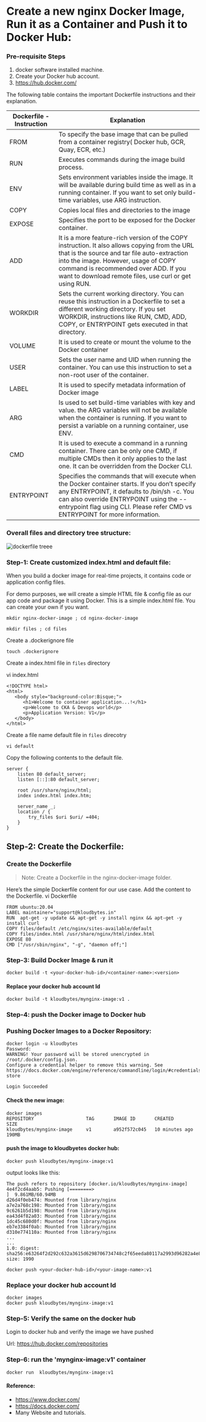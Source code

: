 
# Create a new nginx Docker Image, Run it as a Container and Push it to Docker Hub:

### Pre-requisite Steps
1.  docker software installed  machine.
2.  Create your Docker hub account.
3.  https://hub.docker.com/

The following table contains the important Dockerfile instructions and their explanation.

|Dockerfile - Instruction |	Explanation|
--------------------------|-----------|
|FROM|	To specify the base image that can be pulled from a container registry( Docker hub, GCR, Quay, ECR, etc.)|
|RUN|	Executes commands during the image build process.|
|ENV|	Sets environment variables inside the image. It will be available during build time as well as in a running container. If you want to set only build-time variables, use ARG instruction.|
|COPY|	Copies local files and directories to the image|
|EXPOSE|	Specifies the port to be exposed for the Docker container.
|ADD|	It is a more feature-rich version of the COPY instruction. It also allows copying from the URL that is the source and tar file auto-extraction into the image. However, usage of COPY command is recommended over ADD. If you want to download remote files, use curl or get using RUN.|
|WORKDIR|	Sets the current working directory. You can reuse this instruction in a Dockerfile to set a different working directory. If you set WORKDIR, instructions like RUN, CMD, ADD, COPY, or ENTRYPOINT gets executed in that directory.|
|VOLUME|	It is used to create or mount the volume to the Docker container|
|USER|	Sets the user name and UID when running the container. You can use this instruction to set a non-root user of the container.|
|LABEL|	It is used to specify metadata information of Docker image|
|ARG|	Is used to set build-time variables with key and value. the ARG variables will not be available when the container is running. If you want to persist a variable on a running container, use ENV.|
|CMD|	It is used to execute a command in a running container. There can be only one CMD, if multiple CMDs then it only applies to the last one. It can be overridden from the Docker CLI.|
|ENTRYPOINT|	Specifies the commands that will execute when the Docker container starts. If you don’t specify any ENTRYPOINT, it defaults to /bin/sh -c. You can also override ENTRYPOINT using the --entrypoint flag using CLI. Please refer CMD vs ENTRYPOINT for more information.|

### Overall files and directory tree structure: 
![dockerfile treee](https://github.com/kloudbytes/certified-kubernetes-administator/blob/main/images/dockerfile-tree.png)

### Step-1: Create customized index.html and default file:

When you build a docker image for real-time projects, it contains code or application config files.

For demo purposes, we will create a simple HTML file & config file as our app code and package it using Docker. This is a simple index.html file. You can create your own if you want.

```
mkdir nginx-docker-image ; cd nginx-docker-image

mkdir files ; cd files
```

Create a .dockerignore file
```
touch .dockerignore
```

Create a index.html file in `files` directory

vi index.html
```
<!DOCTYPE html>
<html>
   <body style="background-color:Bisque;">
      <h1>Welcome to container application...!</h1>
      <p>Welcome to CKA & Devops world</p>
      <p>Application Version: V1</p>
   </body>
</html>
```

Create a file name default file in `files` direcotry 

```
vi default
```

Copy the following contents to the default file.
```
server {
    listen 80 default_server;
    listen [::]:80 default_server;
    
    root /usr/share/nginx/html;
    index index.html index.htm;

    server_name _;
    location / {
        try_files $uri $uri/ =404;
    }
}
```

## Step-2: Create the Dockerfile:

### Create the Dockerfile

> Note:  Create a Dockerfile in the nginx-docker-image folder.

Here’s the simple Dockerfile content for our use case. Add the content to the Dockerfile.
vi Dockerfile
```
FROM ubuntu:20.04  
LABEL maintainer="support@kloudbytes.in"
RUN  apt-get -y update && apt-get -y install nginx && apt-get -y install curl
COPY files/default /etc/nginx/sites-available/default
COPY files/index.html /usr/share/nginx/html/index.html
EXPOSE 80
CMD ["/usr/sbin/nginx", "-g", "daemon off;"]
```

### Step-3: Build Docker Image & run it

`docker build -t <your-docker-hub-id>/<container-name>:<version>`

#### Replace your docker hub account Id

```
docker build -t kloudbytes/mynginx-image:v1 .
```

### Step-4: push the Docker image to Docker hub

### Pushing Docker Images to a Docker Repository:

```
docker login -u kloudbytes
Password:
WARNING! Your password will be stored unencrypted in /root/.docker/config.json.
Configure a credential helper to remove this warning. See
https://docs.docker.com/engine/reference/commandline/login/#credentials-store

Login Succeeded

```
#### Check the new image:

```
docker images
REPOSITORY                   TAG       IMAGE ID       CREATED              SIZE
kloudbytes/mynginx-image     v1        a952f572c045   10 minutes ago      190MB

```

#### push the image to kloudbyetes docker hub:
```
docker push kloudbytes/mynginx-image:v1

```

output looks like this:
```
The push refers to repository [docker.io/kloudbytes/mynginx-image]
4e4f2cd4aab5: Pushing [========>                                          ]  9.861MB/60.94MB
d26d4f0eb474: Mounted from library/nginx
a7e2a768c198: Mounted from library/nginx
9c6261b5d198: Mounted from library/nginx
ea43d4f82a03: Mounted from library/nginx
1dc45c680d0f: Mounted from library/nginx
eb7e3384f0ab: Mounted from library/nginx
d310e774110a: Mounted from library/nginx
...
...
1.0: digest: sha256:e63264f2d292c632a3615d6298706734748c2f65eeda80117a2993d96282a4e8 size: 1990
```

`docker push <your-docker-hub-id>/<your-image-name>:v1`

### Replace your docker hub account Id

````
docker images
docker push kloudbytes/mynginx-image:v1

````

###  Step-5: Verify the same on the docker hub

Login to docker hub and verify the image we have pushed

Url: https://hub.docker.com/repositories

### Step-6:  run the 'mynginx-image:v1' container

```
docker run  kloudbytes/mynginx-image:v1
```

#### Reference:
* https://www.docker.com/
* https://docs.docker.com/
* Many Website and tutorials.
